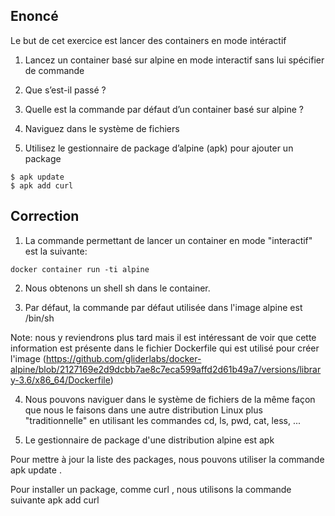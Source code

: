 ## Enoncé

Le but de cet exercice est lancer des containers en mode intéractif

1. Lancez un container basé sur alpine en mode interactif sans lui spécifier de commande

2. Que s’est-il passé ?

3. Quelle est la commande par défaut d’un container basé sur alpine ?

4. Naviguez dans le système de fichiers

5. Utilisez le gestionnaire de package d’alpine (apk) pour ajouter un package

```
$ apk update
$ apk add curl
```

## Correction

1. La commande permettant de lancer un container en mode "interactif" est la suivante:

```
docker container run -ti alpine 
```

2. Nous obtenons un shell sh dans le container.

3. Par défaut, la commande par défaut utilisée dans l'image alpine est /bin/sh  

Note: nous y reviendrons plus tard mais il est intéressant de voir que cette information est présente dans le fichier Dockerfile qui est utilisé pour créer l'image (https://github.com/gliderlabs/docker-alpine/blob/2127169e2d9dcbb7ae8c7eca599affd2d61b49a7/versions/library-3.6/x86_64/Dockerfile)

4. Nous pouvons naviguer dans le système de fichiers de la même façon que nous le faisons dans une autre distribution Linux plus "traditionnelle" en utilisant les commandes cd, ls, pwd, cat, less, ...

5. Le gestionnaire de package d'une distribution alpine est apk 

Pour mettre à jour la liste des packages, nous pouvons utiliser la commande apk update .

Pour installer un package, comme curl , nous utilisons la commande suivante apk add curl 
